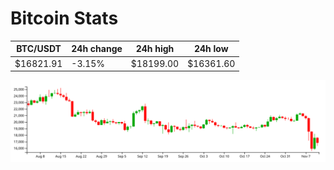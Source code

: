 # Bitcoin Stats

BTC/USDT|24h change|24h high|24h low|
|---|---|---|---|
|$16821.91|-3.15%|$18199.00|$16361.60|

<img src="./chart.svg">
